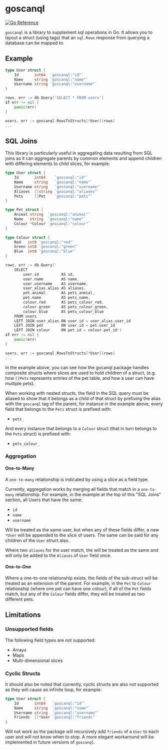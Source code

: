 # goscanql

[![Go Reference](https://pkg.go.dev/badge/github.com/rustedturnip/goscanql.svg)](https://pkg.go.dev/github.com/rustedturnip/goscanql)

`goscanql` is a library to supplement sql operations in Go. It allows you to layout a struct (using tags) that an 
`sql.Rows` response from querying a database can be mapped to.



## Example

```go
type User struct {
	Id       int64  `goscanql:"id"`
	Name     string `goscanql:"name"`
	Username string `goscanql:"username"`
}

rows, err := db.Query('SELECT * FROM users')
if err != nil {
	panic(err)
}

users, err := goscanql.RowsToStructs[*User](rows)
...
```



## SQL Joins

This library is particularly useful in aggregating data resulting from SQL joins as it can aggregate parents by 
common elements and append children with differing elements to child slices, for example:

```go
type User struct {
	Id       int64    `goscanql:"id"`
	Name     string   `goscanql:"name"`
	Username string   `goscanql:"username"`
	Aliases  []string `goscanql:"aliases"`
	Pets     []Pet    `goscanql:"pets"`
}

type Pet struct {
	Animal string  `goscanql:"animal"`
	Name   string  `goscanql:"name"`
	Colour *Colour `goscanql:"colour"`
}

type Colour struct {
	Red   int8 `goscanql:"red"`
	Green int8 `goscanql:"green"`
	Blue  int8 `goscanql:"blue"`
}

rows, err := db.Query('
    SELECT
        user.id          AS id, 
		user.name        AS name,
		user.username    AS username,
		user_alias.alias AS aliases,
		pet.animal       AS pets_anmial,
		pet.name         AS pets_name,
		colour.red       AS pets_colour_red,
		colour.green     AS pets_colour_green,
		colour.blue      AS pets_colour_blue
    FROM users
    LEFT JOIN user_alias ON user.id = user_alias.user_id
    LEFT JOIN pet        ON user.id = pet.user_id
    LEFT JOIN colour     ON pet.id = colour.pet_id')
if err != nil {
	panic(err)
}

users, err := goscanql.RowsToStructs[*User](rows)
...
```

In the example above, you can see how the gocanql package handles composite structs where slices are used to hold 
children of a struct, (e.g. how `[]Pets` represents entries of the pet table, and how a user can have multiple pets).

When working with nested structs, the field in the SQL query must be aliased to show that it belongs as a child of 
that struct by prefixing the alias with the `goscanql` tag of the parent, for instance in the example above, every 
field that belongs to the `Pets` struct is prefixed with:

- `pets_`

And every instance that belongs to a `Colour` struct (that in turn belongs to the `Pets` struct) is prefixed with:

- `pets_colour_`


### Aggregation

#### One-to-Many

A `one-to-many` relationship is indicated by using a slice as a field type. 

Currently, aggregation works by merging all fields that match in a `one-to-many` relationship. For example, in the 
example at the top of this "SQL Joins" section, all Users that have the same:

- `id`
- `name`
- `username`

Will be treated as the same user, but when any of these fields differ, a new `*User` will be appended to the slice 
of users. The same can be said for any children of the `User` struct also.

Where two `aliases` for the user match, the will be treated as the same and will only be added to the `Aliases` 
of `User` field once.

#### One-to-One

Where a one-to-one relationship exists, the fields of the sub-struct will be treated as an extension of the parent. 
For example, in the `Pet` to `Colour` relationship (where one pet can have one colour), if all of the `Pet` fields 
match, but any of the `Colour` fields differ, they will be treated as two different pets.



## Limitations

### Unsupported fields

The following field types are not supported:
- Arrays
- Maps
- Multi-dimensional slices

### Cyclic Structs

It should also be noted that currently, cyclic structs are also not supported as they will cause an infinite loop, 
for example:

```go
type User struct {
	Id       int64   `goscanql:"id"`
	Name     string  `goscanql:"name"`
	Username string  `goscanql:"username"`
	Friends  []*User `goscanql:"friends"`
}
```

Will not work as the package will recursively add `friends` of a `User` to each user and will not know when to stop. 
A more elegant workaround will be implemented in future versions of `goscanql`.

